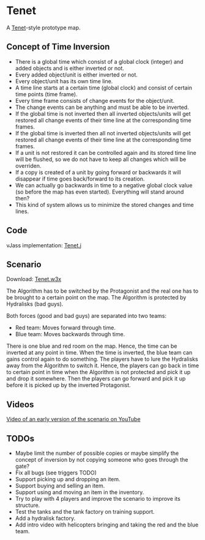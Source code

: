 # Tenet

A [Tenet](https://www.imdb.com/title/tt6723592)-style prototype map.

## Concept of Time Inversion

* There is a global time which consist of a global clock (integer) and added objects and is either inverted or not.
* Every added object/unit is either inverted or not.
* Every object/unit has its own time line.
* A time line starts at a certain time (global clock) and consist of certain time points (time frame).
* Every time frame consists of change events for the object/unit.
* The change events can be anything and must be able to be inverted.
* If the global time is not inverted then all inverted objects/units will get restored all change events of their time line at the corresponding time frames.
* If the global time is inverted then all not inverted objects/units will get restored all change events of their time line at the corresponding time frames.
* If a unit is not restored it can be controlled again and its stored time line will be flushed, so we do not have to keep all changes which will be overriden.
* If a copy is created of a unit by going forward or backwards it will disappear if time goes back/forward to its creation.
* We can actually go backwards in time to a negative global clock value (so before the map has even started). Everything will stand around then?
* This kind of system allows us to minimize the stored changes and time lines.

## Code

vJass implementation: [Tenet.j](./Tenet.j)

## Scenario

Download: [Tenet.w3x](./Tenet.w3x)

The Algorithm has to be switched by the Protagonist and the real one has to be brought to a certain point on the map.
The Algorithm is protected by Hydralisks (bad guys).

Both forces (good and bad guys) are separated into two teams:

* Red team: Moves forward through time.
* Blue team: Moves backwards through time.

There is one blue and red room on the map.
Hence, the time can be inverted at any point in time.
When the time is inverted, the blue team can gains control again to do something.
The players have to lure the Hydralisks away from the Algorithm to switch it.
Hence, the players can go back in time to certain point in time when the Algorithm is not protected and pick it up and drop it somewhere.
Then the players can go forward and pick it up before it is picked up by the inverted Protagonist.

## Videos

[Video of an early version of the scenario on YouTube](https://www.youtube.com/watch?v=qVlEL9Wzz_Y)

## TODOs

* Maybe limit the number of possible copies or maybe simplify the concept of inversion by not copying someone who goes through the gate?
* Fix all bugs (see triggers TODO)
* Support picking up and dropping an item.
* Support buying and selling an item.
* Support using and moving an item in the inventory.
* Try to play with 4 players and improve the scenario to improve its structure.
* Test the tanks and the tank factory on training support.
* Add a hydralisk factory.
* Add intro video with helicopters bringing and taking the red and the blue team.